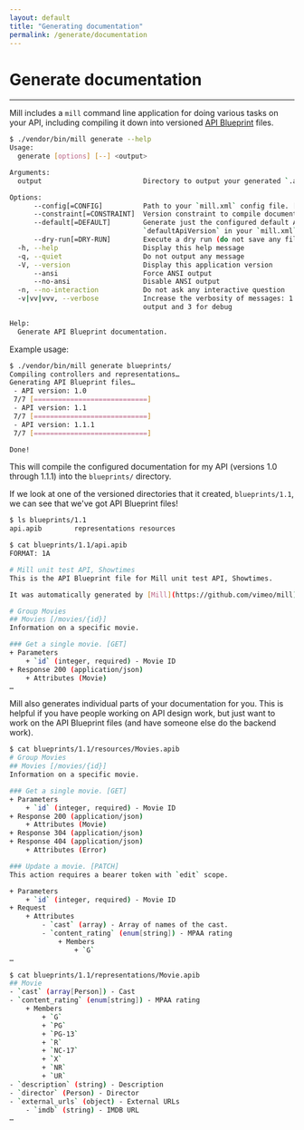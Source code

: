```yaml
---
layout: default
title: "Generating documentation"
permalink: /generate/documentation
---
```


# Generate documentation
---

Mill includes a `mill` command line application for doing various tasks on your API, including compiling it down into
versioned [API Blueprint](https://apiblueprint.org/) files.

```bash
$ ./vendor/bin/mill generate --help
Usage:
  generate [options] [--] <output>

Arguments:
  output                         Directory to output your generated `.apib` files in.

Options:
      --config[=CONFIG]          Path to your `mill.xml` config file. [default: "mill.xml"]
      --constraint[=CONSTRAINT]  Version constraint to compile documentation for. eg. "3.*", "3.1 - 3.2"
      --default[=DEFAULT]        Generate just the configured default API version documentation.
                                 `defaultApiVersion` in your `mill.xml` file. [default: false]
      --dry-run[=DRY-RUN]        Execute a dry run (do not save any files). [default: false]
  -h, --help                     Display this help message
  -q, --quiet                    Do not output any message
  -V, --version                  Display this application version
      --ansi                     Force ANSI output
      --no-ansi                  Disable ANSI output
  -n, --no-interaction           Do not ask any interactive question
  -v|vv|vvv, --verbose           Increase the verbosity of messages: 1 for normal output, 2 for more verbose
                                 output and 3 for debug

Help:
  Generate API Blueprint documentation.
```

Example usage:

```bash
$ ./vendor/bin/mill generate blueprints/
Compiling controllers and representations…
Generating API Blueprint files…
 - API version: 1.0
 7/7 [============================]
 - API version: 1.1
 7/7 [============================]
 - API version: 1.1.1
 7/7 [============================]

Done!
```

This will compile the configured documentation for my API (versions 1.0 through 1.1.1) into the `blueprints/` directory.

If we look at one of the versioned directories that it created, `blueprints/1.1`, we can see that we've got API
Blueprint files!

```bash
$ ls blueprints/1.1
api.apib        representations resources
```

```bash
$ cat blueprints/1.1/api.apib
FORMAT: 1A

# Mill unit test API, Showtimes
This is the API Blueprint file for Mill unit test API, Showtimes.

It was automatically generated by [Mill](https://github.com/vimeo/mill) on 2017-03-20 10:55:39.

# Group Movies
## Movies [/movies/{id}]
Information on a specific movie.

### Get a single movie. [GET]
+ Parameters
    + `id` (integer, required) - Movie ID
+ Response 200 (application/json)
    + Attributes (Movie)
…
```

Mill also generates individual parts of your documentation for you. This is helpful if you have people working on API
design work, but just want to work on the API Blueprint files (and have someone else do the backend work).

```bash
$ cat blueprints/1.1/resources/Movies.apib
# Group Movies
## Movies [/movies/{id}]
Information on a specific movie.

### Get a single movie. [GET]
+ Parameters
    + `id` (integer, required) - Movie ID
+ Response 200 (application/json)
    + Attributes (Movie)
+ Response 304 (application/json)
+ Response 404 (application/json)
    + Attributes (Error)

### Update a movie. [PATCH]
This action requires a bearer token with `edit` scope.

+ Parameters
    + `id` (integer, required) - Movie ID
+ Request
    + Attributes
        - `cast` (array) - Array of names of the cast.
        - `content_rating` (enum[string]) - MPAA rating
            + Members
                + `G`
…
```

```bash
$ cat blueprints/1.1/representations/Movie.apib
## Movie
- `cast` (array[Person]) - Cast
- `content_rating` (enum[string]) - MPAA rating
    + Members
        + `G`
        + `PG`
        + `PG-13`
        + `R`
        + `NC-17`
        + `X`
        + `NR`
        + `UR`
- `description` (string) - Description
- `director` (Person) - Director
- `external_urls` (object) - External URLs
    - `imdb` (string) - IMDB URL
…
```

